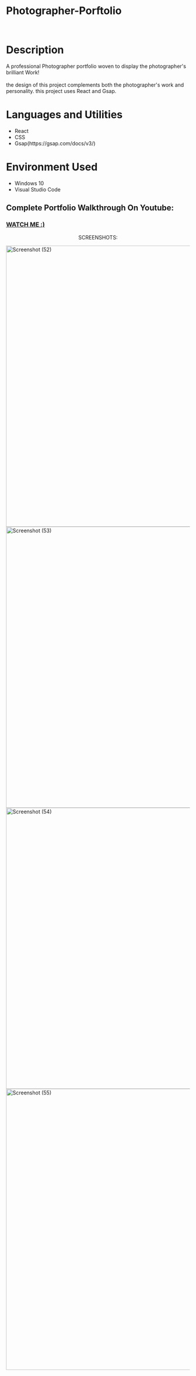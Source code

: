 # Photographer-Porftolio<br></br>
<h1>Description</h1>
<p>A professional Photographer portfolio woven to display the photographer's brilliant Work!<br></br>
  the design of this project complements both the photographer's work and personality.<b></b>
  this project uses React and Gsap.
</p>
<h1>Languages and Utilities</h1>
<ul>
  <li>React</li>
  <li>CSS</li>
  <li>Gsap(https://gsap.com/docs/v3/)</li>
</ul>
<h1>Environment Used</h1>
<ul>
  <li>Windows 10</li>
  <li>Visual Studio Code</li>
</ul>
<h2>Complete Portfolio Walkthrough On Youtube:</h2>
<h3 font-size="30px"><a href="https://youtu.be/4ryEIU2y5po">WATCH ME :)</a></h3>
<p align="center"> SCREENSHOTS: </p>
<img width="1366" height="768" alt="Screenshot (52)" src="https://github.com/user-attachments/assets/045055f4-6dd4-445f-a59a-b3f566e738b4" />
<img width="1366" height="768" alt="Screenshot (53)" src="https://github.com/user-attachments/assets/c5836976-f8c6-43ff-88d8-2199b7186a0c" />
<img width="1366" height="768" alt="Screenshot (54)" src="https://github.com/user-attachments/assets/c186ed9d-5c4c-4c83-b242-27f39d0c874b" />
<img width="1366" height="768" alt="Screenshot (55)" src="https://github.com/user-attachments/assets/f98cccf9-e332-4ec0-a5f1-9949432e6830" />
